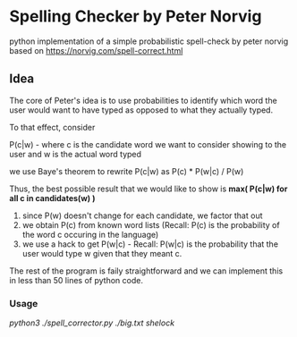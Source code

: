 # Spelling Checker by Peter Norvig

python implementation of a simple probabilistic spell-check by peter norvig based on https://norvig.com/spell-correct.html

## Idea

The core of Peter's idea is to use probabilities to identify which word the user would want to have typed as opposed to
what they actually typed. 

To that effect, consider 

P(c|w) - where c is the candidate word we want to consider showing to the user and w is the actual word typed

we use Baye's theorem to rewrite P(c|w) as P(c) * P(w|c) / P(w)

Thus, the best possible result that we would like to show is **max( P(c|w) for all c in candidates(w) )**

1. since P(w) doesn't change for each candidate, we factor that out
2. we obtain P(c) from known word lists (Recall: P(c) is the probability of the word c occuring in the language)
3. we use a hack to get P(w|c) - Recall: P(w|c) is the probability that the user would type w given that they meant c. 

The rest of the program is faily straightforward and we can implement this in less than 50 lines of python code.

### Usage

*python3 ./spell_corrector.py ./big.txt shelock*